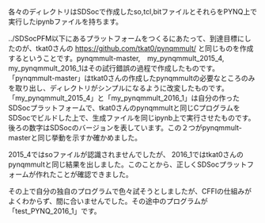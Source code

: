 各々のディレクトリはSDSocで作成したso,tcl,bitファイルとそれらをPYNQ上で実行したipynbファイルを持ちます。

../SDSocPFM以下にあるプラットフォームをつくるにあたって、到達目標にしたのが、tkat0さんの
https://github.com/tkat0/pynqmmult/
と同じものを作成するということです。pynqmmult-master,　my_pynqmmult_2015_4,　my_pynqmmult_2016_1はその試行錯誤の過程で作成したものです。  
「pynqmmult-master」はtkat0さんの作成したpynqmmultの必要なところのみを取り出し、ディレクトリがシンプルになるように改変したものです。  
「my_pynqmmult_2015_4」と「my_pynqmmult_2016_1」は自分の作ったSDSocプラットフォームで、tkat0さんのpynqmmultと同じCプログラムをSDSocでビルドした上で、生成ファイルを同じipynb上で実行させたものです。後ろの数字はSDSocのバージョンを表しています。この２つがpynqmmult-masterと同じ挙動を示すか確かめました。

2015_4ではsoファイルが認識されませんでしたが、 2016_1ではtkat0さんのpynqmmultと同じ結果を出しました。このことから、正しくSDSocプラットフォームが作れたことが確認できました。

その上で自分の独自のプログラムで色々試そうとしましたが、CFFIの仕組みがよくわからず、間に合いませんでした。その途中のプログラムが「test_PYNQ_2016_1」です。
